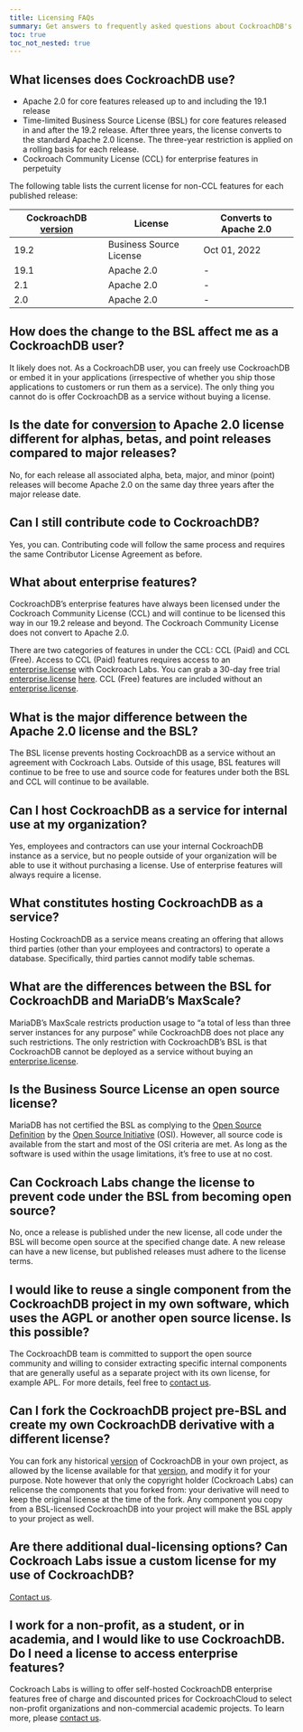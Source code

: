 ```yaml
---
title: Licensing FAQs
summary: Get answers to frequently asked questions about CockroachDB's Licenses.
toc: true
toc_not_nested: true
---
```


## What licenses does CockroachDB use?

- Apache 2.0 for core features released up to and including the 19.1 release
- Time-limited Business Source License (BSL) for core features released in and after the 19.2 release. After three years, the license converts to the standard Apache 2.0 license. The three-year restriction is applied on a rolling basis for each release.
- Cockroach Community License (CCL) for enterprise features in perpetuity

The following table lists the current license for non-CCL features for each published release:


CockroachDB [version](cluster-settings.html#setting-version) | License | Converts to Apache 2.0   
--------------------|---------|----------------------------
19.2 | Business Source License | Oct 01, 2022
19.1 | Apache 2.0 | -                          
2.1 | Apache 2.0 | -
2.0 | Apache 2.0 | -

## How does the change to the BSL affect me as a CockroachDB user?

It likely does not. As a CockroachDB user, you can freely use CockroachDB or embed it in your applications (irrespective of whether you ship those applications to customers or run them as a service). The only thing you cannot do is offer CockroachDB as a service without buying a license.

## Is the date for con[version](cluster-settings.html#setting-version) to Apache 2.0 license different for alphas, betas, and point releases compared to major releases?

No, for each release all associated alpha, beta, major, and minor (point) releases will become Apache 2.0 on the same day three years after the major release date.

## Can I still contribute code to CockroachDB?

Yes, you can. Contributing code will follow the same process and requires the same Contributor License Agreement as before.

## What about enterprise features?

CockroachDB’s enterprise features have always been licensed under the Cockroach Community License (CCL) and will continue to be licensed this way in our 19.2 release and beyond. The Cockroach Community License does not convert to Apache 2.0.

There are two categories of features in under the CCL: CCL (Paid) and CCL (Free). Access to CCL (Paid) features requires access to an [enterprise.license](cluster-settings.html#setting-enterprise-license) with Cockroach Labs. You can grab a 30-day free trial [enterprise.license](cluster-settings.html#setting-enterprise-license) [here](https://www.cockroachlabs.com/get-cockroachdb). CCL (Free) features are included without an [enterprise.license](cluster-settings.html#setting-enterprise-license).

## What is the major difference between the Apache 2.0 license and the BSL?

The BSL license prevents hosting CockroachDB as a service without an agreement with Cockroach Labs. Outside of this usage, BSL features will continue to be free to use and source code for features under both the BSL and CCL will continue to be available.

## Can I host CockroachDB as a service for internal use at my organization?

Yes, employees and contractors can use your internal CockroachDB instance as a service, but no people outside of your organization will be able to use it without purchasing a license. Use of enterprise features will always require a license.

## What constitutes hosting CockroachDB as a service?

Hosting CockroachDB as a service means creating an offering that allows third parties (other than your employees and contractors) to operate a database. Specifically, third parties cannot modify table schemas.

## What are the differences between the BSL for CockroachDB and MariaDB’s MaxScale?

MariaDB’s MaxScale restricts production usage to “a total of less than three server instances for any purpose” while CockroachDB does not place any such restrictions. The only restriction with CockroachDB’s BSL is that CockroachDB cannot be deployed as a service without buying an [enterprise.license](cluster-settings.html#setting-enterprise-license).

## Is the Business Source License an open source license?

MariaDB has not certified the BSL as complying to the [Open Source Definition](https://en.wikipedia.org/wiki/The_Open_Source_Definition) by the [Open Source Initiative](https://en.wikipedia.org/wiki/Open_Source_Initiative) (OSI). However, all source code is available from the start and most of the OSI criteria are met. As long as the software is used within the usage limitations, it’s free to use at no cost.

## Can Cockroach Labs change the license to prevent code under the BSL from becoming open source?

No, once a release is published under the new license, all code under the BSL will become open source at the specified change date. A new release can have a new license, but published releases must adhere to the license terms.

## I would like to reuse a single component from the CockroachDB project in my own software, which uses the AGPL or another open source license. Is this possible?

The CockroachDB team is committed to support the open source community and willing to  consider extracting specific internal components that are generally useful as a separate project with its own license, for example APL. For more details, feel free to [contact us](https://support.cockroachlabs.com/hc/en-us).

## Can I fork the CockroachDB project pre-BSL and create my own CockroachDB derivative with a different license?

You can fork any historical [version](cluster-settings.html#setting-version) of CockroachDB in your own project, as allowed by the license available for that [version](cluster-settings.html#setting-version), and modify it for your purpose. Note however that only the copyright holder (Cockroach Labs) can relicense the components that you forked from: your derivative will need to keep the original license at the time of the fork. Any component you copy from a BSL-licensed CockroachDB into your project will make the BSL apply to your project as well.

## Are there additional dual-licensing options? Can Cockroach Labs issue a custom license for my use of CockroachDB?

[Contact us](https://support.cockroachlabs.com/hc/en-us).

## I work for a non-profit, as a student, or in academia, and I would like to use CockroachDB. Do I need a license to access enterprise features?

Cockroach Labs is willing to offer self-hosted CockroachDB enterprise features free of charge and discounted prices for CockroachCloud to select non-profit organizations and non-commercial academic projects. To learn more, please [contact us](https://support.cockroachlabs.com/hc/en-us).

